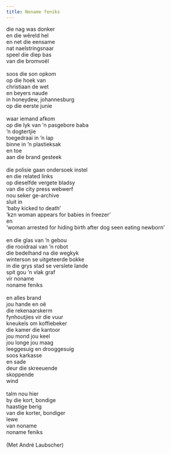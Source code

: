 ```yaml
---
title: Noname feniks
---
```


die nag was donker<br>
en die wêreld hel<br>
en net die eensame<br>
nat naelstringsnaar<br>
speel die diep bas<br>
van die bromvoël<br>
<br>
soos die son opkom<br>
op die hoek van<br>
christiaan de wet<br>
en beyers naude<br>
in honeydew, johannesburg<br>
op die eerste junie<br>
<br>
waar iemand afkom<br>
op die lyk van ’n pasgebore baba<br>
’n dogtertjie<br>
toegedraai in ’n lap<br>
binne in ’n plastieksak<br>
en toe<br>
aan die brand gesteek<br>
<br>
die polisie gaan ondersoek instel<br>
en die related links<br>
op dieselfde vergete bladsy<br>
van die city press webwerf<br>
nou seker ge-archive<br>
sluit in<br>
‘baby kicked to death’<br>
‘kzn woman appears for babies in freezer’<br>
en<br>
‘woman arrested for hiding birth after dog seen eating newborn’<br>
<br>
en die glas van ’n gebou<br>
die rooidraai van ’n robot<br>
die bedelhand na die wegkyk<br>
winterson se uitgeteerde bokke<br>
in die grys stad se verslete lande<br>
spit gou ’n vlak graf<br>
vir noname<br>
noname feniks<br>
<br>
en alles brand<br>
jou hande en oë<br>
die rekenaarskerm<br>
fynhoutjies vir die vuur<br>
kneukels om koffiebeker<br>
die kamer die kantoor<br>
jou mond jou keel<br>
jou longe jou maag<br>
leeggesuig en drooggesuig<br>
soos karkasse<br>
en sade<br>
deur die skreeuende<br>
skoppende<br>
wind<br>
<br>
talm nou hier<br>
by die kort, bondige<br>
haastige berig<br>
van die korter, bondiger<br>
lewe<br>
van noname<br>
noname feniks<br>
<br>
(Met André Laubscher)<br>
